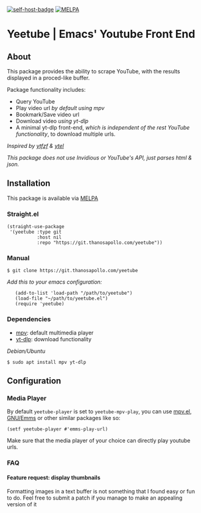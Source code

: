 [![self-host-badge](https://img.shields.io/badge/Repository-Self_hosted-black?logo=git&logoColor=red)](https://git.thanosapollo.com/yeetube/about)
[![MELPA](https://melpa.org/packages/yeetube-badge.svg)](https://melpa.org/#/yeetube)

# Yeetube | Emacs' Youtube Front End

## About 

This package provides the ability to scrape YouTube, with the results
displayed in a proced-like buffer.


Package functionality includes:

- Query YouTube
- Play video url *by default using mpv*
- Bookmark/Save video url
- Download video *using yt-dlp*
- A minimal yt-dlp front-end, *which is independent of the rest
  YouTube functionality*, to download multiple urls.

*Inspired by [ytfzf](https://github.com/pystardust/ytfzf) &
[ytel](https://github.com/grastello/ytel)*

*This package does not use Invidious or YouTube's API, just parses
html & json.*


## Installation 
This package is available via [MELPA](https://melpa.org/#/yeetube)

### Straight.el

``` emacs-lisp
(straight-use-package 
 '(yeetube :type git
	       :host nil
	       :repo "https://git.thanosapollo.com/yeetube"))
```


### Manual
``` shell
$ git clone https://git.thanosapollo.com/yeetube
```

*Add this to your emacs configuration:*

``` emacs-lisp
   (add-to-list 'load-path "/path/to/yeetube")
   (load-file "~/path/to/yeetube.el")
   (require 'yeetube)
```

### Dependencies
- [mpv](https://mpv.io/): default multimedia player
- [yt-dlp](https://github.com/yt-dlp/yt-dlp): download functionality

*Debian/Ubuntu*
``` shell
$ sudo apt install mpv yt-dlp
```

## Configuration 
### Media Player 
By default `yeetube-player` is set to `yeetube-mpv-play`, you can
use [mpv.el](https://github.com/kljohann/mpv.el),
[GNU/Emms](https://www.gnu.org/software/emms/) or other similar
packages like so:

``` emacs-lisp
(setf yeetube-player #'emms-play-url)
```

Make sure that the media player of your choice can directly play
youtube urls.

### FAQ
#### Feature request: display thumbnails
Formatting images in a text buffer is not something that I found easy
or fun to do. Feel free to submit a patch if you manage to make an
appealing version of it


